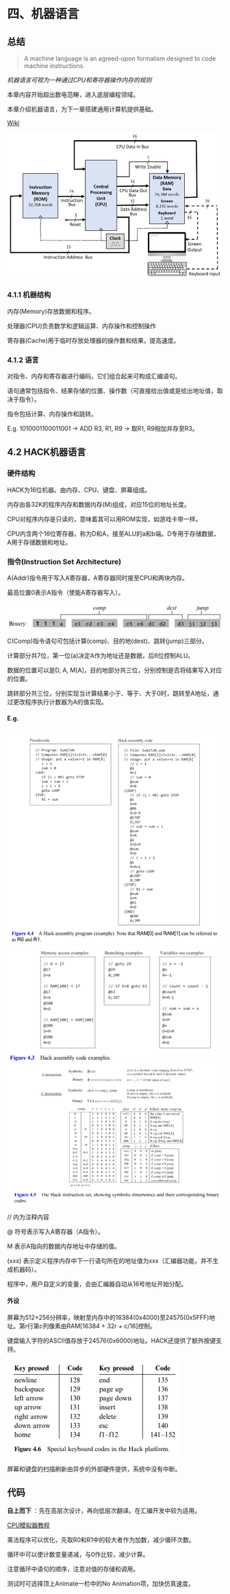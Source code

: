 # 四、机器语言

## 总结

> A machine language is an agreed-upon formalism designed to code machine instructions.

*机器语言可视为一种通过CPU和寄存器操作内存的规则*

本章内容开始超出数电范畴，进入底层编程领域。

本章介绍机器语言，为下一章搭建通用计算机提供基础。

[Wiki](https://en.wikipedia.org/wiki/Hack_computer)

![pic](../images/Ch0404.png)


### 4.1.1 机器结构

内存(Memory)存放数据和程序。

处理器(CPU)负责数学和逻辑运算、内存操作和控制操作

寄存器(Cache)用于临时存放处理器的操作数和结果，提高速度。


### 4.1.2 语言

对指令、内存和寄存器进行编码，它们组合起来可构成汇编语句。

语句通常包括指令、结果存储的位置、操作数（可直接给出值或是给出地址值，取决于指令）。

指令包括计算、内存操作和跳转。

E.g. 1010001100011001 → ADD R3, R1, R9 → 取R1, R9相加并存至R3。


## 4.2 HACK机器语言

### 硬件结构

HACK为16位机器。由内存、CPU、键盘、屏幕组成。

内存由各32K的程序内存和数据内存(M)组成，对应15位的地址长度。

CPU对程序内存是只读的，意味着其可以用ROM实现，如游戏卡带一样。

CPU内含两个16位寄存器，称为D和A，接至ALU的a和b端。D专用于存储数据，A用于存储数据和地址。



### 指令(Instruction Set Architecture)

A(Addr)指令用于写入A寄存器，A寄存器同时接至CPU和两块内存。

最高位置0表示A指令（使能A寄存器写入）。

![C-instruction](../images/Ch0401.png)

C(Comp)指令语句可包括计算(comp)、目的地(dest)、跳转(jump)三部分。

计算部分共7位，第一位(a)决定A作为地址还是数据，后6位控制ALU。

数据的位置可以是D, A, M[A]，目的地部分共三位，分别控制是否将结果写入对应的位置。

跳转部分共三位，分别实现当计算结果小于、等于、大于0时，跳转至A地址，通过更改程序执行计数器为A的值实现。

#### E.g. 

![E.g.](../images/Ch0402.png)
![fig4.4](../images/Ch0405.png)
![fig4.5](../images/Ch0406.png)

// 内为注释内容

@ 符号表示写入A寄存器（A指令）。

M 表示A指向的数据内存地址中存储的值。

(xxx) 表示定义程序内存中下一行语句所在的地址值为xxx（汇编器功能，并不生成机器码）。

程序中，用户自定义的变量，会由汇编器自动从16号地址开始分配。


#### 外设

屏幕为512×256分辨率，映射至内存中的16384(0x4000)至24575(0x5FFF)地址。第r行第c列像素由RAM[16384 + 32r + c/16]控制。

键盘输入字符的ASCII值存放于24576(0x6000)地址。HACK还提供了额外按键支持。

![fig 4.6](../images/Ch0403.png)

屏幕和键盘的扫描刷新由异步的外部硬件提供，系统中没有中断。


## 代码

**自上而下** ：先在高层次设计，再向低层次翻译。在汇编开发中较为适用。

[CPU模拟器教程](https://www.nand2tetris.org/_files/ugd/44046b_24b3a15aa628404fbf6dacd86d7da3af.pdf)

乘法程序可以优化，先取R0和R1中的较大者作为加数，减少循环次数。

循环中可以使计数变量递减，与0作比较，减少计算。

注意循环中语句的顺序，注意对值的存储和调用。

测试时可选择顶上Animate一栏中的No Animation项，加快仿真速度。